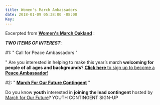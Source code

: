 ```yaml
---
title: Women's March Ambassadors
date: 2018-01-09 05:38:00 -08:00
Key: 
---
```


Excerpted from [**Women's March Oakland**](https://womensmarchoakland.org/) :

***TWO ITEMS OF INTEREST***:

#1:     "  Call for Peace Ambassadors  "

"  Are you interested in helping to make this year’s march **welcoming for people of all ages and backgrounds**?
[**Click here** to sign up to become a **Peace Ambassador**!](https://womensmarchoakland.org/peace-ambassador)

#2:    "  [**March For Our Future Contingent**](http://bayareamarchforourfuture.weebly.com/march-with-us.html)  "

Do you know **youth** interested in **joining the lead contingent** hosted by [March for Our Future](http://bayareamarchforourfuture.weebly.com/)?
YOUTH CONTINGENT SIGN-UP
